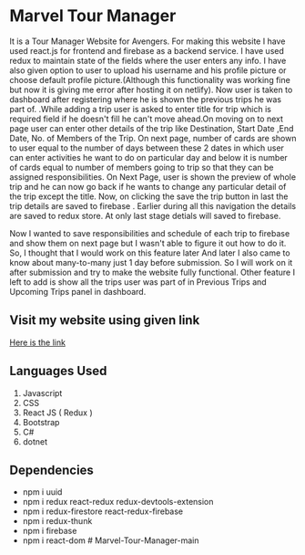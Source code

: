 # Marvel Tour Manager
It is a Tour Manager Website for Avengers. For making this website I have used react.js for frontend and firebase as a backend service. I have used redux to maintain state of the fields where the user enters any info. I have also given option to user to upload his username and his profile picture or choose default profile picture.(Although this functionality was working fine but now it is giving me error after hosting it on netlify). Now user is taken to dashboard after registering where he is shown the previous trips he was part of. .While adding a trip user is asked to enter title for trip which is required field if he doesn't fill he can't move ahead.On moving on to next page user can enter other details of the trip like Destination, Start Date ,End Date, No. of Members of the Trip. On next page, number of cards are shown to user equal to the number of days between these 2 dates in which user can enter activities he want to do on particular day and below it is number of cards equal to number of members going to trip so that they can be assigned responsibilities. On Next Page, user is shown the preview of whole trip and he can now go back if he wants to change any particular detail of the trip except the title. Now, on clicking the save the trip button in last the trip details are saved to firebase . Earlier during all this navigation the details are saved to redux store. At only last stage detials will saved to firebase.

Now I wanted to save responsibilities and schedule of each trip to firebase and show them on next page but I wasn't able to figure it out how to do it. So, I thought that I would work on this feature later And later I also came to know about many-to-many just 1 day before submission. So I will work on it after submission and try to make the website fully functional. Other feature I left to add is show all the trips user was part of in Previous Trips and Upcoming Trips panel in dashboard.

## Visit my website using given link
[Here is the link](https://marvel-tours-manager.netlify.app/)



## **Languages Used**
1. Javascript
2. CSS
3. React JS
( Redux )
4. Bootstrap
5. C#
6. dotnet
## Dependencies
- npm i uuid 
- npm i redux react-redux redux-devtools-extension
- npm i redux-firestore react-redux-firebase
- npm i redux-thunk
- npm i firebase
- npm i react-dom 
#   M a r v e l - T o u r - M a n a g e r - m a i n 
 
 
